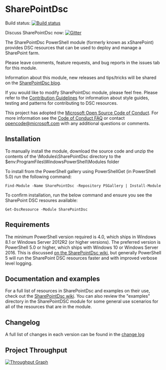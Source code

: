 # SharePointDsc

Build status: [![Build status](https://ci.appveyor.com/api/projects/status/aj6ce04iy5j4qcd4/branch/master?svg=true)](https://ci.appveyor.com/project/PowerShell/xsharepoint/branch/master)

Discuss SharePointDsc now: [![Gitter](https://badges.gitter.im/Join%20Chat.svg)](https://gitter.im/PowerShell/xSharePoint?utm_source=badge&utm_medium=badge&utm_campaign=pr-badge)

The SharePointDsc PowerShell module (formerly known as xSharePoint) provides
DSC resources that can be used to deploy and manage a SharePoint farm.

Please leave comments, feature requests, and bug reports in the issues tab for
this module.

Information about this module, new releases and tips/tricks will be shared on the [SharePointDsc blog](https://techcommunity.microsoft.com/t5/SharePointDsc/bg-p/SharePointDsc). 

If you would like to modify SharePointDsc module, please feel free. Please
refer to the [Contribution Guidelines](https://github.com/PowerShell/SharePointDsc/wiki/Contributing%20to%20SharePointDSC)
for information about style guides, testing and patterns for contributing
to DSC resources.

This project has adopted the [Microsoft Open Source Code of Conduct](https://opensource.microsoft.com/codeofconduct/).
For more information see the [Code of Conduct FAQ](https://opensource.microsoft.com/codeofconduct/faq/)
or contact [opencode@microsoft.com](mailto:opencode@microsoft.com) with any
additional questions or comments.

## Installation

To manually install the module, download the source code and unzip the contents
of the \Modules\SharePointDsc directory to the
$env:ProgramFiles\WindowsPowerShell\Modules folder

To install from the PowerShell gallery using PowerShellGet (in PowerShell 5.0)
run the following command:

    Find-Module -Name SharePointDsc -Repository PSGallery | Install-Module

To confirm installation, run the below command and ensure you see the
SharePoint DSC resoures available:

    Get-DscResource -Module SharePointDsc

## Requirements

The minimum PowerShell version required is 4.0, which ships in Windows 8.1
or Windows Server 2012R2 (or higher versions). The preferred version is
PowerShell 5.0 or higher, which ships with Windows 10 or Windows Server 2016.
This is discussed [on the SharePointDsc wiki](https://github.com/PowerShell/SharePointDsc/wiki/Remote%20sessions%20and%20the%20InstallAccount%20variable),
but generally PowerShell 5 will run the SharePoint DSC resources faster and
with improved verbose level logging.

## Documentation and examples

For a full list of resources in SharePointDsc and examples on their use, check
out the [SharePointDsc wiki](https://github.com/PowerShell/SharePointDsc/wiki).
You can also review the "examples" directory in the SharePointDSC module for
some general use scenarios for all of the resources that are in the module.

## Changelog

A full list of changes in each version can be found in the
[change log](CHANGELOG.md)

## Project Throughput

[![Throughput Graph](https://graphs.waffle.io/PowerShell/SharePointDsc/throughput.svg)](https://waffle.io/PowerShell/SharePointDsc/metrics/throughput)
